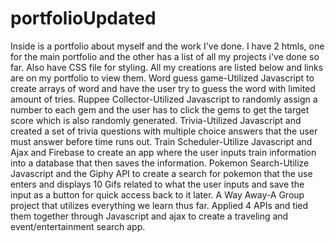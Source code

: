 # portfolioUpdated
Inside is a portfolio about myself and the work I've done. I have 2 htmls, one for the main portfolio and the other has a list of all my projects i've done so far. Also have  CSS file for styling.
All my creations are listed below and links are on my portfolio to view them.
Word guess game-Utilized Javascript to create arrays of word and have the user try to guess the word with limited amount of tries.
Ruppee Collector-Utilized Javascript to randomly assign a number to each gem and the user has to click the gems to get the target score which is also randomly generated.
Trivia-Utilized Javascript and created a set of trivia questions with multiple choice answers that the user must answer before time runs out.
Train Scheduler-Utilize Javascript and Ajax and Firebase to create an app where the user inputs train information into a database that then saves the information.
Pokemon Search-Utilize Javascript and the Giphy API to create a search for pokemon that the use enters and displays 10 Gifs related to what the user inputs and save the input as a button for quick access back to it later.
A Way Away-A Group project that utilizes everything we learn thus far. Applied 4 APIs and tied them together through Javascript and ajax to create a traveling and event/entertainment search app.
